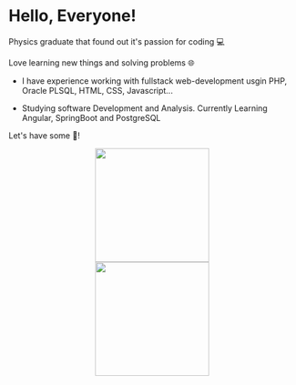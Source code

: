 # Hello, Everyone!

Physics graduate that found out it's passion for coding 💻

Love learning new things and solving problems 🌐 

* I have experience working with fullstack web-development usgin PHP, Oracle PLSQL, HTML, CSS, Javascript...

* Studying software Development and Analysis. Currently Learning Angular, SpringBoot and PostgreSQL
 
Let's have some :mate:!

<div id="header" align="center">
  <img src="https://media4.giphy.com/media/26n7b7PjSOZJwVCmY/giphy.gif?cid=ecf05e479lspikxcz7im0t3ecps62wi3ww0shhf6hjc190gd&rid=giphy.gif&ct=g" width="200"/>
</div>

<div id="header" align="center">
  <img src="https://github.githubassets.com/images/mona-loading-default.gif" width="200"/>
</div>

